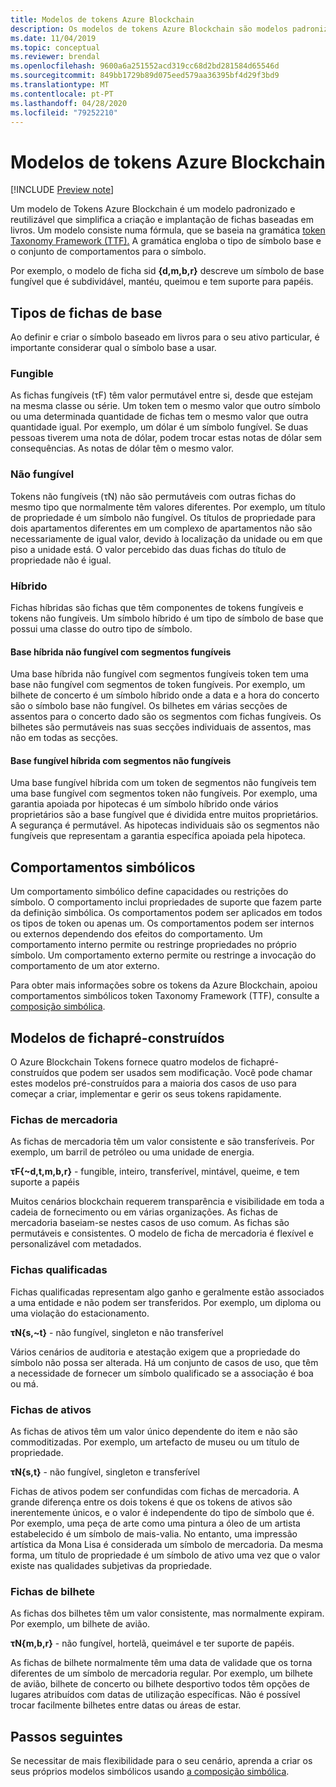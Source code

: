 ```yaml
---
title: Modelos de tokens Azure Blockchain
description: Os modelos de tokens Azure Blockchain são modelos padronizados e reutilizáveis que simplificam a criação e implementação de fichas baseadas em livros.
ms.date: 11/04/2019
ms.topic: conceptual
ms.reviewer: brendal
ms.openlocfilehash: 9600a6a251552acd319cc68d2bd281584d65546d
ms.sourcegitcommit: 849bb1729b89d075eed579aa36395bf4d29f3bd9
ms.translationtype: MT
ms.contentlocale: pt-PT
ms.lasthandoff: 04/28/2020
ms.locfileid: "79252210"
---
```

# <a name="azure-blockchain-tokens-templates"></a>Modelos de tokens Azure Blockchain

[!INCLUDE [Preview note](./includes/preview.md)]

Um modelo de Tokens Azure Blockchain é um modelo padronizado e reutilizável que simplifica a criação e implantação de fichas baseadas em livros. Um modelo consiste numa fórmula, que se baseia na gramática [token Taxonomy Framework (TTF).](overview.md#token-taxonomy-framework) A gramática engloba o tipo de símbolo base e o conjunto de comportamentos para o símbolo.  

Por exemplo, o modelo de ficha sid **{d,m,b,r}** descreve um símbolo de base fungível que é subdividável, mantéu, queimou e tem suporte para papéis.
  
## <a name="base-token-types"></a>Tipos de fichas de base

Ao definir e criar o símbolo baseado em livros para o seu ativo particular, é importante considerar qual o símbolo base a usar.

### <a name="fungible"></a>Fungible

As fichas fungíveis (τF) têm valor permutável entre si, desde que estejam na mesma classe ou série. Um token tem o mesmo valor que outro símbolo ou uma determinada quantidade de fichas tem o mesmo valor que outra quantidade igual. Por exemplo, um dólar é um símbolo fungível. Se duas pessoas tiverem uma nota de dólar, podem trocar estas notas de dólar sem consequências. As notas de dólar têm o mesmo valor. 

### <a name="non-fungible"></a>Não fungível

Tokens não fungíveis (τN) não são permutáveis com outras fichas do mesmo tipo que normalmente têm valores diferentes. Por exemplo, um título de propriedade é um símbolo não fungível. Os títulos de propriedade para dois apartamentos diferentes em um complexo de apartamentos não são necessariamente de igual valor, devido à localização da unidade ou em que piso a unidade está. O valor percebido das duas fichas do título de propriedade não é igual.

### <a name="hybrid"></a>Híbrido

Fichas híbridas são fichas que têm componentes de tokens fungíveis e tokens não fungíveis. Um símbolo híbrido é um tipo de símbolo de base que possui uma classe do outro tipo de símbolo.

#### <a name="hybrid-non-fungible-base-with-fungible-segments"></a>Base híbrida não fungível com segmentos fungíveis

Uma base híbrida não fungível com segmentos fungíveis token tem uma base não fungível com segmentos de token fungíveis.
Por exemplo, um bilhete de concerto é um símbolo híbrido onde a data e a hora do concerto são o símbolo base não fungível. Os bilhetes em várias secções de assentos para o concerto dado são os segmentos com fichas fungíveis. Os bilhetes são permutáveis nas suas secções individuais de assentos, mas não em todas as secções.

#### <a name="hybrid-fungible-base-with-non-fungible-segments"></a>Base fungível híbrida com segmentos não fungíveis

Uma base fungível híbrida com um token de segmentos não fungíveis tem uma base fungível com segmentos token não fungíveis. Por exemplo, uma garantia apoiada por hipotecas é um símbolo híbrido onde vários proprietários são a base fungível que é dividida entre muitos proprietários. A segurança é permutável. As hipotecas individuais são os segmentos não fungíveis que representam a garantia específica apoiada pela hipoteca.

## <a name="token-behaviors"></a>Comportamentos simbólicos

Um comportamento simbólico define capacidades ou restrições do símbolo. O comportamento inclui propriedades de suporte que fazem parte da definição simbólica. Os comportamentos podem ser aplicados em todos os tipos de token ou apenas um. Os comportamentos podem ser internos ou externos dependendo dos efeitos do comportamento. Um comportamento interno permite ou restringe propriedades no próprio símbolo. Um comportamento externo permite ou restringe a invocação do comportamento de um ator externo.

Para obter mais informações sobre os tokens da Azure Blockchain, apoiou comportamentos simbólicos token Taxonomy Framework (TTF), consulte a [composição simbólica](composability.md).

## <a name="pre-built-token-templates"></a>Modelos de fichapré-construídos

O Azure Blockchain Tokens fornece quatro modelos de fichapré-construídos que podem ser usados sem modificação. Você pode chamar estes modelos pré-construídos para a maioria dos casos de uso para começar a criar, implementar e gerir os seus tokens rapidamente.

### <a name="commodity-tokens"></a>Fichas de mercadoria

As fichas de mercadoria têm um valor consistente e são transferíveis. Por exemplo, um barril de petróleo ou uma unidade de energia.

**τF{~d,t,m,b,r}** - fungible, inteiro, transferível, mintável, queime, e tem suporte a papéis

Muitos cenários blockchain requerem transparência e visibilidade em toda a cadeia de fornecimento ou em várias organizações. As fichas de mercadoria baseiam-se nestes casos de uso comum. As fichas são permutáveis e consistentes. O modelo de ficha de mercadoria é flexível e personalizável com metadados.

### <a name="qualified-tokens"></a>Fichas qualificadas

Fichas qualificadas representam algo ganho e geralmente estão associados a uma entidade e não podem ser transferidos. Por exemplo, um diploma ou uma violação do estacionamento.

**τN{s,~t}** - não fungível, singleton e não transferível

Vários cenários de auditoria e atestação exigem que a propriedade do símbolo não possa ser alterada. Há um conjunto de casos de uso, que têm a necessidade de fornecer um símbolo qualificado se a associação é boa ou má.

### <a name="asset-tokens"></a>Fichas de ativos

As fichas de ativos têm um valor único dependente do item e não são commoditizadas. Por exemplo, um artefacto de museu ou um título de propriedade.

**τN{s,t}** - não fungível, singleton e transferível

Fichas de ativos podem ser confundidas com fichas de mercadoria. A grande diferença entre os dois tokens é que os tokens de ativos são inerentemente únicos, e o valor é independente do tipo de símbolo que é. Por exemplo, uma peça de arte como uma pintura a óleo de um artista estabelecido é um símbolo de mais-valia. No entanto, uma impressão artística da Mona Lisa é considerada um símbolo de mercadoria. Da mesma forma, um título de propriedade é um símbolo de ativo uma vez que o valor existe nas qualidades subjetivas da propriedade.

### <a name="ticket-tokens"></a>Fichas de bilhete

As fichas dos bilhetes têm um valor consistente, mas normalmente expiram. Por exemplo, um bilhete de avião.

**τN{m,b,r}** - não fungível, hortelã, queimável e ter suporte de papéis.

As fichas de bilhete normalmente têm uma data de validade que os torna diferentes de um símbolo de mercadoria regular. Por exemplo, um bilhete de avião, bilhete de concerto ou bilhete desportivo todos têm opções de lugares atribuídos com datas de utilização específicas. Não é possível trocar facilmente bilhetes entre datas ou áreas de estar.

## <a name="next-steps"></a>Passos seguintes

Se necessitar de mais flexibilidade para o seu cenário, aprenda a criar os seus próprios modelos simbólicos usando [a composição simbólica](composability.md).
